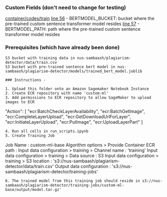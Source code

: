 ### Custom Fields (don't need to change for testing)
[container/codes/train](container/codes/train)
[line 56](https://github.com/elicialzy/plagiarism-detector/blob/4294194b6c587bb9561bd5c43b9d0ac91b981a6c/retrain-codes/train-custom-ml/container/codes/train#L56) - BERTMODEL_BUCKET: bucket where the pre-trained custom sentence transformer model resides
[line 57](https://github.com/elicialzy/plagiarism-detector/blob/4294194b6c587bb9561bd5c43b9d0ac91b981a6c/retrain-codes/train-custom-ml/container/codes/train#L57) - BERTMODEL_PATH: path where the pre-trained custom sentence transformer model resides

### Prerequisites (which have already been done)
  ```
S3 bucket with training data in nus-sambaash/plagiarism-detector/data/train.csv
S3 bucket with pre-trained sentence bert model in nus-sambaash/plagiarism-detector/models/trained_bert_model.joblib

### Instructions - 

1. Upload this folder onto an Amazon Sagemaker Notebook Instance
2. Create ECR repository with name 'custom-ml'
3. Add permissions to ECR repository to allow SageMaker to upload images to ECR
```
"Action": [
  "ecr:BatchCheckLayerAvailability",
  "ecr:BatchGetImage",
  "ecr:CompleteLayerUpload",
  "ecr:GetDownloadUrlForLayer",
  "ecr:InitiateLayerUpload",
  "ecr:PutImage",
  "ecr:UploadLayerPart"
]
```
4. Run all cells in run_scripts.ipynb
5. Create Training Job
```
Job Name : custom-ml-base
Algorithm options > Provide Container ECR path : <path-to-repository-created-above>
Input data configuration > training > Channel name : 'training'
Input data configuration > training > Data source : S3
Input data configuration > training > S3 location : 's3://nus-sambaash/plagiarism-detector/data/train.csv'
Output data configuration : 's3://nus-sambaash/plagiarism-detector/training-jobs'
```
6. The trained model from this training job should reside in s3://nus-sambaash/plagiarism-detector/training-jobs/custom-ml-base/output/model.tar.gz'
